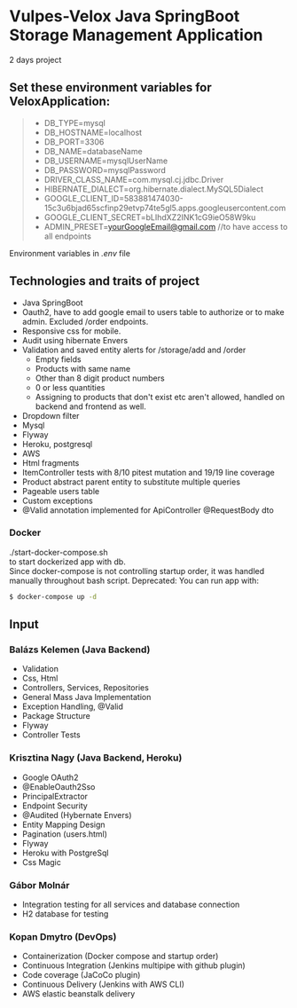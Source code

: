 # Vulpes-Velox Java SpringBoot Storage Management Application
2 days project

## Set these environment variables for VeloxApplication:
> - DB_TYPE=mysql
> - DB_HOSTNAME=localhost
> - DB_PORT=3306
> - DB_NAME=databaseName
> - DB_USERNAME=mysqlUserName
> - DB_PASSWORD=mysqlPassword
> - DRIVER_CLASS_NAME=com.mysql.cj.jdbc.Driver
> - HIBERNATE_DIALECT=org.hibernate.dialect.MySQL5Dialect
> - GOOGLE_CLIENT_ID=583881474030-15c3u6bjad65scfinp29etvp74te5gl5.apps.googleusercontent.com
> - GOOGLE_CLIENT_SECRET=bLIhdXZ2INK1cG9ieO58W9ku
> - ADMIN_PRESET=yourGoogleEmail@gmail.com //to have access to all endpoints


Environment variables in _.env_ file

## Technologies and traits of project
- Java SpringBoot
- Oauth2, have to add google email to users table to authorize or to make admin. Excluded /order endpoints.
- Responsive css for mobile.
- Audit using hibernate Envers
- Validation and saved entity alerts for /storage/add and /order
  - Empty fields
  - Products with same name
  - Other than 8 digit product numbers
  - 0 or less quantities
  - Assigning to products that don't exist etc aren't allowed, handled on backend and frontend as well.
- Dropdown filter
- Mysql
- Flyway
- Heroku, postgresql
- AWS
- Html fragments
- ItemController tests with 8/10 pitest mutation and 19/19 line coverage
- Product abstract parent entity to substitute multiple queries
- Pageable users table
- Custom exceptions
- @Valid annotation implemented for ApiController @RequestBody dto

### Docker
./start-docker-compose.sh  
to start dockerized app with db.  
Since docker-compose is not controlling startup order, it was handled manually throughout bash script.
Deprecated:
You can run app with:
```sh
$ docker-compose up -d
```

## Input

### Balázs Kelemen  (Java Backend)
- Validation
- Css, Html
- Controllers, Services, Repositories
- General Mass Java Implementation
- Exception Handling, @Valid
- Package Structure
- Flyway
- Controller Tests

### Krisztina Nagy (Java Backend, Heroku)
- Google OAuth2
- @EnableOauth2Sso
- PrincipalExtractor
- Endpoint Security
- @Audited (Hybernate Envers)
- Entity Mapping Design
- Pagination (users.html)
- Flyway
- Heroku with PostgreSql
- Css Magic

### Gábor Molnár
- Integration testing for all services and database connection
- H2 database for testing

### Kopan Dmytro (DevOps)
- Containerization (Docker compose and
startup order)
- Continuous Integration (Jenkins multipipe 
with github plugin)
- Code coverage      (JaCoCo plugin)
- Continuous Delivery (Jenkins with AWS CLI)
- AWS elastic beanstalk delivery
